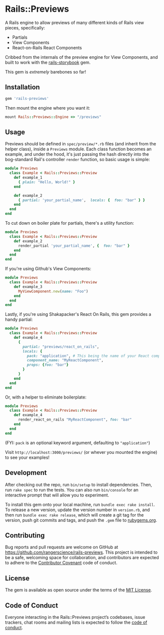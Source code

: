 # Rails::Previews

A Rails engine to allow previews of many different kinds of Rails view pieces, specifically:

- Partials
- View Components
- React-on-Rails React Components

Cribbed from the internals of the preview engine for View Components, and built to work with the [rails-storybook](https://github.com/rangerscience/rails-storybook) gem.

This gem is *extremely* barebones so far!

## Installation

```ruby
gem 'rails-previews'
```

Then mount the engine where you want it:
```ruby
mount Rails::Previews::Engine => "/previews"
```

## Usage

Previews should be defined in `spec/preview/*.rb` files (and inherit from the helper class), inside a `Previews` module. Each class function becomes an example, and under the hood, it's just passing the hash directly into the bog-standard Rail's controller `render` function, so basic usage is simple:

```ruby
module Previews
  class Example < Rails::Previews::Preview
    def example_1
      { plain: "Hello, World!" }
    end

    def example_2
      { partial: 'your_partial_name',  locals: {  foo: "bar" } }
    end
  end
end
```

To cut down on boiler plate for partials, there's a utility function:

```ruby
module Previews
  class Example < Rails::Previews::Preview
    def example_2
      render_partial 'your_partial_name', {  foo: "bar" }
    end
  end
end
```

If you're using Github's View Components:

```ruby
module Previews
  class Example < Rails::Previews::Preview
    def example_3
      MyViewComponent.new(name: "Foo")
    end
  end
end
```

Lastly, if you're using Shakapacker's React On Rails, this gem provides a handy partial:
```ruby
module Previews
  class Example < Rails::Previews::Preview
    def example_4
      {
        partial: "previews/react_on_rails",
        locals: {
          pack: "application", # This being the name of your React component pack/bundle/thing
          component_name: "MyReactComponent",
          props: {foo: "bar"}
        }
      }
    end
  end
end
```

Or, with a helper to eliminate boilerplate:
```ruby
module Previews
  class Example < Rails::Previews::Preview
    def example_4
      render_react_on_rails "MyReactComponent", foo: "bar"
    end
  end
end
```
(FYI: `pack` is an optional keyword argument, defaulting to `"application"`)

Visit `http://localhost:3000/previews/` (or whever you mounted the engine) to see your examples!


## Development

After checking out the repo, run `bin/setup` to install dependencies. Then, run `rake spec` to run the tests. You can also run `bin/console` for an interactive prompt that will allow you to experiment.

To install this gem onto your local machine, run `bundle exec rake install`. To release a new version, update the version number in `version.rb`, and then run `bundle exec rake release`, which will create a git tag for the version, push git commits and tags, and push the `.gem` file to [rubygems.org](https://rubygems.org).

## Contributing

Bug reports and pull requests are welcome on GitHub at https://github.com/rangerscience/rails-previews. This project is intended to be a safe, welcoming space for collaboration, and contributors are expected to adhere to the [Contributor Covenant](http://contributor-covenant.org) code of conduct.

## License

The gem is available as open source under the terms of the [MIT License](https://opensource.org/licenses/MIT).

## Code of Conduct

Everyone interacting in the Rails::Previews project’s codebases, issue trackers, chat rooms and mailing lists is expected to follow the [code of conduct](https://github.com/rangerscience/rails-previews/blob/master/CODE_OF_CONDUCT.md).
